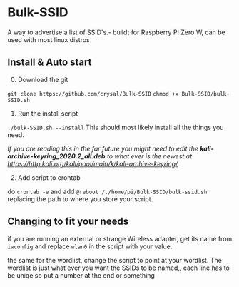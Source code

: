 # Bulk-SSID
A way to advertise a list of SSID's.- buildt for Raspberry PI Zero W, can be used with most linux distros

## Install & Auto start
0. Download the git

  `git clone https://github.com/crysal/Bulk-SSID`
  `chmod +x Bulk-SSID/bulk-SSID.sh`

1. Run the install script

`./bulk-SSID.sh --install` This should most likely install all the things you need.

_If you are reading this in the far future you might need to edit the **kali-archive-keyring_2020.2_all.deb** to what ever is the newest at https://http.kali.org/kali/pool/main/k/kali-archive-keyring/_

2. Add script to crontab 

do `crontab -e` and add `@reboot /./home/pi/Bulk-SSID/bulk-ssid.sh` replacing the path to where you store your script.

## Changing to fit your needs
if you are running an external or strange Wireless adapter, get its name from `iwconfig` and replace `wlan0` in the script with your value.

the same for the wordlist, change the script to point at your wordlist. The wordlist is just what ever you want the SSIDs to be named,, each line has to be uniqe so put a number at the end or something
